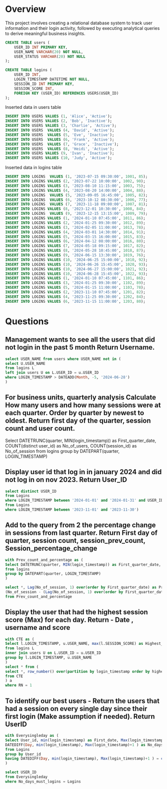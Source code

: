 # Overview
This project involves creating a relational database system to track user information and their login activity, followed by executing analytical queries to derive meaningful business insights.

```SQL
CREATE TABLE users (
    USER_ID INT PRIMARY KEY,
    USER_NAME VARCHAR(20) NOT NULL,
    USER_STATUS VARCHAR(20) NOT NULL
);
```

```SQL
CREATE TABLE logins (
    USER_ID INT,
    LOGIN_TIMESTAMP DATETIME NOT NULL,
    SESSION_ID INT PRIMARY KEY,
    SESSION_SCORE INT,
    FOREIGN KEY (USER_ID) REFERENCES USERS(USER_ID)
);
```

Inserted data in users table
```SQL
INSERT INTO USERS VALUES (1, 'Alice', 'Active');
INSERT INTO USERS VALUES (2, 'Bob', 'Inactive');
INSERT INTO USERS VALUES (3, 'Charlie', 'Active');
INSERT INTO USERS  VALUES (4, 'David', 'Active');
INSERT INTO USERS  VALUES (5, 'Eve', 'Inactive');
INSERT INTO USERS  VALUES (6, 'Frank', 'Active');
INSERT INTO USERS  VALUES (7, 'Grace', 'Inactive');
INSERT INTO USERS  VALUES (8, 'Heidi', 'Active');
INSERT INTO USERS VALUES (9, 'Ivan', 'Inactive');
INSERT INTO USERS VALUES (10, 'Judy', 'Active');
```

Inserted data in logins table
```SQL
INSERT INTO LOGINS  VALUES (1, '2023-07-15 09:30:00', 1001, 85);
INSERT INTO LOGINS VALUES (2, '2023-07-22 10:00:00', 1002, 90);
INSERT INTO LOGINS VALUES (3, '2023-08-10 11:15:00', 1003, 75);
INSERT INTO LOGINS VALUES (4, '2023-08-20 14:00:00', 1004, 88);
INSERT INTO LOGINS  VALUES (5, '2023-09-05 16:45:00', 1005, 82);
INSERT INTO LOGINS  VALUES (6, '2023-10-12 08:30:00', 1006, 77);
INSERT INTO LOGINS  VALUES (7, '2023-11-18 09:00:00', 1007, 81);
INSERT INTO LOGINS VALUES (8, '2023-12-01 10:30:00', 1008, 84);
INSERT INTO LOGINS  VALUES (9, '2023-12-15 13:15:00', 1009, 79);
INSERT INTO LOGINS VALUES (1, '2024-01-10 07:45:00', 1011, 86);
INSERT INTO LOGINS VALUES (2, '2024-01-25 09:30:00', 1012, 89);
INSERT INTO LOGINS VALUES (3, '2024-02-05 11:00:00', 1013, 78);
INSERT INTO LOGINS VALUES (4, '2024-03-01 14:30:00', 1014, 91);
INSERT INTO LOGINS VALUES (5, '2024-03-15 16:00:00', 1015, 83);
INSERT INTO LOGINS VALUES (6, '2024-04-12 08:00:00', 1016, 80);
INSERT INTO LOGINS VALUES (7, '2024-05-18 09:15:00', 1017, 82);
INSERT INTO LOGINS VALUES (8, '2024-05-28 10:45:00', 1018, 87);
INSERT INTO LOGINS VALUES (9, '2024-06-15 13:30:00', 1019, 76);
INSERT INTO LOGINS VALUES (10, '2024-06-25 15:00:00', 1010, 92);
INSERT INTO LOGINS VALUES (10, '2024-06-26 15:45:00', 1020, 93);
INSERT INTO LOGINS VALUES (10, '2024-06-27 15:00:00', 1021, 92);
INSERT INTO LOGINS VALUES (10, '2024-06-28 15:45:00', 1022, 93);
INSERT INTO LOGINS VALUES (1, '2024-01-10 07:45:00', 1101, 86);
INSERT INTO LOGINS VALUES (3, '2024-01-25 09:30:00', 1102, 89);
INSERT INTO LOGINS VALUES (5, '2024-01-15 11:00:00', 1103, 78);
INSERT INTO LOGINS VALUES (2, '2023-11-10 07:45:00', 1201, 82);
INSERT INTO LOGINS VALUES (4, '2023-11-25 09:30:00', 1202, 84);
INSERT INTO LOGINS VALUES (6, '2023-11-15 11:00:00', 1203, 80);
```


# Questions

## Management wants to see all the users that did not login in the past 5 month Return Username.

```SQL
select USER_NAME from users where USER_NAME not in (
select U.USER_NAME
from logins L
left join users U on L.USER_ID = u.USER_ID
where LOGIN_TIMESTAMP > DATEADD(Month, -5, '2024-06-28')
)
```

## For business units, quarterly analysis Calculate How many users and how many sessions were at each quarter. Order by quarter by newest to oldest. Return first day of the quarter, session count and user count.

Select DATETRUNC(quarter, MIN(login_timestamp)) as First_quarter_date, COUNT(distinct user_id) as No_of_users, COUNT(session_id) as No_of_session
from logins
group by DATEPART(quarter, LOGIN_TIMESTAMP)


## Display user id that log in in january 2024 and did not log in on nov 2023. Return User_ID

```SQL
select distinct USER_ID
from Logins
where LOGIN_TIMESTAMP between '2024-01-01' and '2024-01-31' and USER_ID not in (select USER_ID
from Logins
where LOGIN_TIMESTAMP between '2023-11-01' and '2023-11-30')
```

## Add to the query from 2 the percentage change in sessions from last quarter. Return First day of quarter, session count, session_prev_count, Session_percentage_change

```SQL
with Prev_count_and_percentage as (
Select DATETRUNC(quarter, MIN(login_timestamp)) as First_quarter_date, COUNT(distinct user_id) as No_of_users, COUNT(session_id) as No_of_session
from logins
group by DATEPART(quarter, LOGIN_TIMESTAMP)
)

select *, Lag(No_of_session, 1) over(order by First_quarter_date) as Pre_session_count,
(No_of_session - (Lag(No_of_session, 1) over(order by First_quarter_date))) * 100.0 / (Lag(No_of_session, 1) over(order by First_quarter_date)) as Session_percentage_change
from Prev_count_and_percentage
```

## Display the user that had the highest session score (Max) for each day. Return - Date , username and score

```SQL
with CTE as (
Select l.LOGIN_TIMESTAMP, u.USER_NAME, max(l.SESSION_SCORE) as Highest_score 
from logins L
inner join users U on L.USER_ID = u.USER_ID
group by l.LOGIN_TIMESTAMP, u.USER_NAME
)
select * from (
select *, row_number() over(partition by login_timestamp order by highest_score desc) as RN
from CTE 
) a
where RN = 1
```

## To identify our best users - Return the users that had a session on every single day since their first login (Make assumption if needed). Return UserID

```SQL
with Everysingleday as (
Select User_id, min(login_timestamp) as First_date, Max(login_timestamp) as last_date,
DATEDIFF(Day, min(login_timestamp), Max(login_timestamp)+1 ) as No_days_must_logins, count(distinct Login_timestamp) as Logins
from Logins
group by User_id
having DATEDIFF(Day, min(login_timestamp), Max(login_timestamp)+1 ) = count(distinct Login_timestamp)
)

select USER_ID
from Everysingleday
where No_days_must_logins = Logins
```
